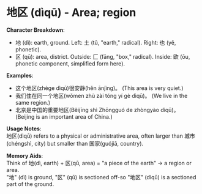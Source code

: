 # **地区 (dìqū) - Area; region**

**Character Breakdown**:  
- 地 (dì): earth, ground. Left: 土 (tǔ, "earth," radical). Right: 也 (yě, phonetic).  
- 区 (qū): area, district. Outside: 匚 (fāng, "box," radical). Inside: 欧 (ōu, phonetic component, simplified form here).

**Examples**:  
- 这个地区(zhège dìqū)很安静(hěn ānjìng)。 (This area is very quiet.)  
- 我们住在同一个地区(wǒmen zhù zài tóng yí gè dìqū)。 (We live in the same region.)  
- 北京是中国的重要地区(Běijīng shì Zhōngguó de zhòngyào dìqū)。 (Beijing is an important area of China.)

**Usage Notes**:  
地区(dìqū) refers to a physical or administrative area, often larger than 城市(chéngshì, city) but smaller than 国家(guójiā, country).

**Memory Aids**:  
Think of 地(dì, earth) + 区(qū, area) = "a piece of the earth" → a region or area.  
"地" (dì) is ground, "区" (qū) is sectioned off-so "地区" (dìqū) is a sectioned part of the ground.